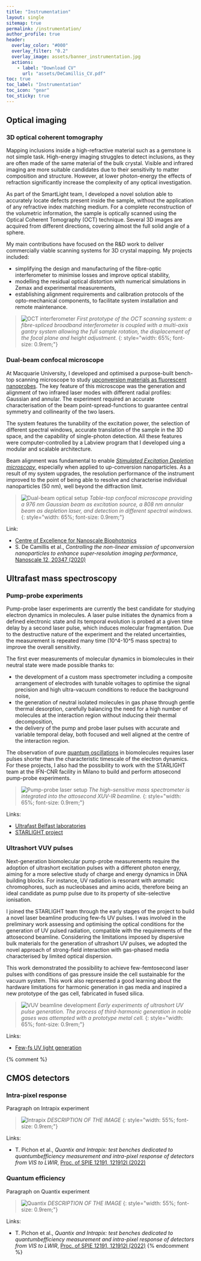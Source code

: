 ```yaml
---
title: "Instrumentation"
layout: single
sitemap: true
permalink: /instrumentation/
author_profile: true
header:
  overlay_color: "#000"
  overlay_filter: "0.2"
  overlay_image: assets/banner_instrumentation.jpg
  actions:
    - label: "Download CV"
      url: "assets/DeCamillis_CV.pdf"
toc: true
toc_label: "Instrumentation"
toc_icon: "gear"
toc_sticky: true
---
```



## Optical imaging


### 3D optical coherent tomography

Mapping inclusions inside a high-refractive material such as a gemstone is not simple task. High-energy imaging struggles to detect inclusions, as they are often made of the same material of the bulk crystal. Visible and infrared imaging are more suitable candidates due to their sensitivity to matter composition and structure. However, at lower photon-energy the effects of refraction significantly increase the complexity of any optical investigation. 

As part of the SmartLight team, I developed a novel solution able to accurately locate defects present inside the sample, without the application of any refractive index matching medium. For a complete reconstruction of the volumetric information, the sample is optically scanned using the Optical Coherent Tomography (OCT) technique. Several 3D images are acquired from different directions, covering almost the full solid angle of a sphere.

My main contributions have focused on the R&D work to deliver commercially viable scanning systems for 3D crystal mapping. My projects included:
- simplifying the design and manufacturing of the fibre-optic interferometer to minimise losses and improve optical stability,
- modelling the residual optical distortion with numerical simulations in Zemax and experimental measurements,
- establishing alignment requirements and calibration protocols of the opto-mechanical components, to facilitate system installation and remote maintenance.

>![OCT interferometer](/assets/rad/oct_scanning_system.PNG)
>*First prototype of the OCT scanning system: a fibre-spliced broadband interferometer is coupled with a multi-axis gantry system allowing the full sample rotation, the displacement of the focal plane and height adjustment.*
{: style="width: 65%; font-size: 0.9rem;"}


### Dual-beam confocal microscope

At Macquarie University, I developed and optimised a purpose-built bench-top scanning microscope to study [upconversion materials as fluorescent nanoprobes](/research/#non-linear-response-of-lanthanide-nanoparticles). The key feature of this microscope was the generation and alignment of two infrared laser modes with different radial profiles: Gaussian and annular. The experiment required an accurate characterisation of the beam point-spread-functions to guarantee central symmetry and collinearity of the two lasers.

The system features the tunability of the excitation power, the selection of different spectral windows, accurate translation of the sample in the 3D space, and the capability of single-photon detection. All these features were computer-controlled by a Labview program that I developed uing a modular and scalable architecture.

Beam alignment was fundamental to enable *[Stimulated Excitation Depletion microscopy](/research/#super-resolution-imaging)*, especially when applied to up-conversion nanoparticles. As a result of my system upgrades, the resolution performance of the instrument improved to the point of being able to resolve and characterise individual nanoparticles (50 nm), well beyond the diffraction limit.  

>![Dual-beam optical setup](/assets/rad/sted_setup.jpg)
>*Table-top confocal microscope providing a 976 nm Gaussian beam as excitation source, a 808 nm annular beam as depletion laser, and detection in different spectral windows.*
{: style="width: 65%; font-size: 0.9rem;"}

Link:
- [Centre of Excellence for Nanoscale Biophotonics](https://cnbplegacy.org.au/imaging/)
- S. De Camillis et al., *Controlling the non-linear emission of upconversion nanoparticles to enhance super-resolution imaging performance*, [Nanoscale 12, 20347 (2020)](https://doi.org/10.1039/D0NR04809G)


## Ultrafast mass spectroscopy


### Pump-probe experiments

Pump-probe laser experiments are currently the best candidate for studying electron dynamics in molecules. A laser pulse initiates the dynamics from a defined electronic state and its temporal evolution is probed at a given time delay by a second laser pulse, which induces molecular fragmentation. Due to the destructive nature of the experiment and the related uncertainties, the measurement is repeated many time (10^4-10^5 mass spectra) to improve the overall sensitivity. 

The first ever measurements of molecular dynamics in biomolecules in their neutral state were made possible thanks to:
- the development of a custom mass spectrometer including a composite arrangement of electrodes with tunable voltages to optimise the signal precision and high ultra-vacuum conditions to reduce the background noise,
- the generation of neutral isolated molecules in gas phase through gentle thermal desorption, carefully balancing the need for a high number of molecules at the interaction region without inducing their thermal decomposition,
- the delivery of the pump and probe laser pulses with accurate and variable temporal delay, both focused and well aligned at the centre of the interaction region.

The observation of pure [quantum oscillations](/research/#attosecond-charge-migration) in biomolecules requires laser pulses shorter than the characteristic timescale of the electron dynamics. For these projects, I also had the possibility to work with the STARLIGHT team at the IFN-CNR facility in Milano to build and perform attosecond pump-probe experiments.

>![Pump-probe laser setup](/assets/rad/KEIRA_setup.PNG)
>*The high-sensitive mass spectrometer is integrated into the attosecond XUV-IR beamline.*
{: style="width: 65%; font-size: 0.9rem;"}

Links:
- [Ultrafast Belfast laboratories](https://www.qub.ac.uk/research-centres/light-matter-interactions/Researchthemes/Ultrafastdynamicsinatomsandmolecules/)
- [STARLIGHT project](https://atto.cfel.de/research/research_projects/starlight/)


### Ultrashort VUV pulses

Next-generation biomolecular pump-probe measurements require the adoption of ultrashort excitation pulses with a different photon energy, aiming for a more selective study of charge and energy dynamics in DNA building blocks. For instance, UV radiation is resonant with aromatic chromophores, such as nucleobases and amino acids, therefore being an ideal candidate as pump pulse due to its property of site-selective ionisation.

I joined the STARLIGHT team through the early stages of the project to build a novel laser beamline producing few-fs UV pulses.  I was involved in the preliminary work assessing and optimising the optical conditions for the generation of UV pulsed radiation, compatible with the requirements of the attosecond beamline. Considering the limitations imposed by dispersive bulk materials for the generation of ultrashort UV pulses, we adopted the novel approach of strong-field interaction with gas-phased media characterised by limited optical dispersion.

This work demonstrated the possibility to achieve few-femtosecond laser pulses with conditions of gas pressure inside the cell sustainable for the vacuum system.
This work also represented a good learning about the hardware limitations for harmonic generation in gas media and inspired a new prototype of the gas cell, fabricated in fused silica.

>![VUV beamline development](/assets/rad/vuv_setup.png)
>*Early experiments of ultrashort UV pulse generation. The process of third-harmonic generation in noble gases was attempted with a prototype metal cell.*
{: style="width: 65%; font-size: 0.9rem;"}

Links:
- [Few-fs UV light generation](https://atto.cfel.de/research/light_sources/few_femtosecond_uv_light_sources/)


{% comment %}
## CMOS detectors


### Intra-pixel response

Paragraph on Intrapix experiment

>![Intrapix](/assets/rad/intrapix_model.PNG)
>*DESCRIPTION OF THE IMAGE*
{: style="width: 55%; font-size: 0.9rem;"}

Links:
- T. Pichon et al., *Quantix and Intrapix: test benches dedicated to quantumbefficiency measurement and intra-pixel response of detectors from VIS to LWIR*, [Proc. of SPIE 12191, 121912I (2022)](https://doi.org/10.1117/12.2630232)


### Quantum efficiency

Paragraph on Quantix experiment

>![Quantix](/assets/rad/quantix_model.png)
>*DESCRIPTION OF THE IMAGE*
{: style="width: 55%; font-size: 0.9rem;"}

Links:
- T. Pichon et al., *Quantix and Intrapix: test benches dedicated to quantumbefficiency measurement and intra-pixel response of detectors from VIS to LWIR*, [Proc. of SPIE 12191, 121912I (2022)](https://doi.org/10.1117/12.2630232)
{% endcomment %}